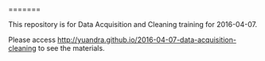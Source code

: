 =======

This repository is for Data Acquisition and Cleaning training for 2016-04-07. 

Please access http://yuandra.github.io/2016-04-07-data-acquisition-cleaning to see the materials.